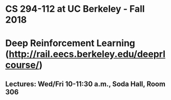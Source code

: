 # CS 294-112 at UC Berkeley - Fall 2018
# Deep Reinforcement Learning (http://rail.eecs.berkeley.edu/deeprlcourse/)
## Lectures: Wed/Fri 10-11:30 a.m., Soda Hall, Room 306
